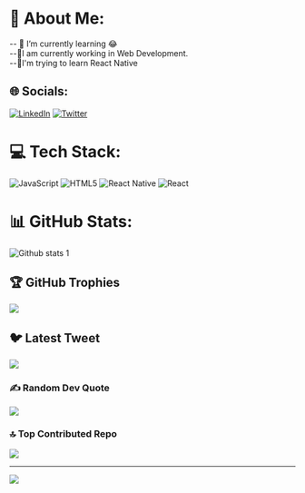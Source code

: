 # 💫 About Me:


-- 🌱 I’m currently learning 😂<br>
--🔬I am currently working in Web Development.<br>
--🌱I'm trying to learn React Native



## 🌐 Socials:
[![LinkedIn](https://img.shields.io/badge/LinkedIn-%230077B5.svg?logo=linkedin&logoColor=white)](https://linkedin.com/in/https://linkedin.com/in/dilan-g-1388801b7) [![Twitter](https://img.shields.io/badge/Twitter-%231DA1F2.svg?logo=Twitter&logoColor=white)](https://twitter.com/https://twitter.com/Dilannngul) 

# 💻 Tech Stack:
![JavaScript](https://img.shields.io/badge/javascript-%23323330.svg?style=for-the-badge&logo=javascript&logoColor=%23F7DF1E) ![HTML5](https://img.shields.io/badge/html5-%23E34F26.svg?style=for-the-badge&logo=html5&logoColor=white) ![React Native](https://img.shields.io/badge/react_native-%2320232a.svg?style=for-the-badge&logo=react&logoColor=%2361DAFB) ![React](https://img.shields.io/badge/react-%2320232a.svg?style=for-the-badge&logo=react&logoColor=%2361DAFB)
# 📊 GitHub Stats:
![Github stats 1](https://github-readme-stats.vercel.app/api?username=Dilanngul&theme=radical&no-frame=false&no-bg=true&margin-w=4)

## 🏆 GitHub Trophies
![](https://github-profile-trophy.vercel.app/?username=Dilanngul&theme=radical&no-frame=false&no-bg=true&margin-w=4)

## 🐦 Latest Tweet
[![](https://gtce.itsvg.in/api?username=https://twitter.com/Dilannngul)](https://github.com/VishwaGauravIn/github-twitter-card-embed)

### ✍️ Random Dev Quote
![](https://quotes-github-readme.vercel.app/api?type=horizontal&theme=radical)

### 🔝 Top Contributed Repo
![](https://github-contributor-stats.vercel.app/api?username=Dilanngul&limit=5&theme=dark&combine_all_yearly_contributions=true)

---
[![](https://visitcount.itsvg.in/api?id=Dilanngul&icon=0&color=0)](https://visitcount.itsvg.in)

<!-- Proudly created with GPRM ( https://gprm.itsvg.in ) -->
